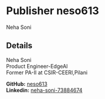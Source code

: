# Publisher neso613
Neha Soni

## Details
Neha Soni \
Product Engineer-EdgeAI \
Former PA-II at CSIR-CEERI,Pilani

**GitHub:** [neso613](https://github.com/neso613)\
**Linkedin:** [neha-soni-73884674](https://www.linkedin.com/in/neha-soni-73884674)

